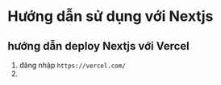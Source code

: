# Hướng dẫn sử dụng với Nextjs

## hướng dẫn deploy Nextjs với Vercel
1. đăng nhập `https://vercel.com/`
2. 